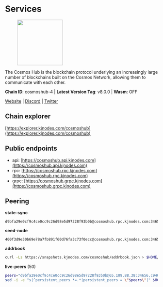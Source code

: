 # Services

<figure><img src="https://raw.githubusercontent.com/kj89/testnet_manuals/main/pingpub/logos/cosmoshub.png" width="150" alt=""><figcaption></figcaption></figure>

The Cosmos Hub is the blockchain protocol underlying an  increasingly large number of blockchains built on the  Cosmos Network, allowing them to communicate with each other.

**Chain ID**: cosmoshub-4 | **Latest Version Tag**: v8.0.0 | **Wasm**: OFF

[Website](https://hub.cosmos.network) | [Discord](https://discord.gg/cosmosnetwork) | [Twitter](https://twitter.com/cosmoshub)




## Chain explorer
[https://explorer.kjnodes.com/cosmoshub](https://explorer.kjnodes.com/cosmoshub)

## Public endpoints

* api: [https://cosmoshub.api.kjnodes.com](https://cosmoshub.api.kjnodes.com)
* rpc: [https://cosmoshub.rpc.kjnodes.com](https://cosmoshub.rpc.kjnodes.com)
* grpc: [https://cosmoshub.grpc.kjnodes.com](https://cosmoshub.grpc.kjnodes.com)

## Peering

**state-sync**

```text
d9bfa29e0cf9c4ce0cc9c26d98e5d97228f93b0b@cosmoshub.rpc.kjnodes.com:34656
```

**seed-node**

```text
400f3d9e30b69e78a7fb891f60d76fa3c73f0ecc@cosmoshub.rpc.kjnodes.com:34659
```

**addrbook**
```bash
curl -Ls https://snapshots.kjnodes.com/cosmoshub/addrbook.json > $HOME/.gaia/config/addrbook.json
```

**live-peers** (50)
```bash
peers="d9bfa29e0cf9c4ce0cc9c26d98e5d97228f93b0b@65.109.88.38:34656,c940e11c1072dad06da3b1b48ca92966bb37e93a@74.96.207.58:28721,e829d4764a5cecc44b3414777853b34407b36601@185.16.39.179:26656,c1e437f73b8889b78ea34981e7c349157ad80284@107.135.15.66:26656,7dbd25c2e2bf602d6ed14b9a2648bdcd58f3e79d@65.108.77.106:26649,fe21dd474640247888fc7c4dce82da8da08a8bfd@135.181.113.227:26656,f5f8b96406a165d486be243723bfa7291db1cf62@35.230.170.155:26656,cdcf64dfef6fa53c3bf25b0657f1094a2c71eed8@65.109.33.114:14956,1cce99042f884d669e7287e3e362bff8e385c63e@46.4.79.183:26726,e55d302b4c706e50b416a76666cf2f33ae64dc79@65.109.106.169:26656,7dd34d8d3880bc48eff3e47b941d06bd1941a962@93.115.25.106:26656,9c116194f25fd0d146019f171ef0f49904dcc586@167.86.98.230:26656,e0ab6c5cc86959853f499236b8297344802ac5f4@5.161.139.201:26656,c5bf14906ba28dcb389e055f824dabe9576ed3f4@52.87.182.81:26656,ca5011c44fd74d95e7fca487c69e301df195750c@65.108.122.246:26726,4ebf074e8b4a24438bd0bd503b62b4728dfb8eae@35.212.101.35:26656,4ddba29a7dfa740a4edeb5c620c963f67f951e1d@5.9.72.212:2000,ad1fe2b9b72005bb68f206814ab84e9e4ec4cefe@103.88.93.160:26656,6ea2ef7d3dd5d6967708a0b31eed85ba090a90a1@65.108.121.190:12010,dd53fa5cfb6a604feb80860d47506d0dd84baa12@142.132.210.234:26656,32bdba6ced12cdf2e534566e6c3d66ee2f7ef494@84.244.95.229:26656,effc008dee70b05eb33e27b3ec7d78a3032ef001@157.90.0.9:31440,b533749dfe0dc09eff1dfb2adf83108f9125ee1c@162.55.97.111:26656,34f8521343bb29a2b7dc44f0e4f1e91f930882be@95.216.98.181:26656,44594a57ce538a21f8558bcb1c9ce560ad879e3e@15.235.114.84:26656,b858ca4f3fed2c36b949cf67188b126e2542a39a@135.181.215.115:26726,a94dff85ed430f0475f41fe306c82b7eb7f6e858@51.91.153.78:31649,2e470eb2dfd65ffa34a9ae2d73646f82c6e594b7@65.108.10.36:26656,67685d93f2256caa7a2d53e3a104f9e437c3d247@95.216.114.244:26656,3da88430414ec9084c8983fe4d462cce655ff1f3@51.222.245.114:26656,341e71c074adaf5b1688941afedf807cc7bce38f@13.233.215.2:26656,84faffef21be153c2677c22ee1090d49078d2758@34.125.42.110:26656,64e4c3168b43cf6650375937f443003a0af8fe22@51.68.181.96:14956,8d9a128bacce43faf0d8eae8e72684e24ec7448c@35.211.152.31:26656,76cb6275dcd71f43aecf3b8dddae08554b7cc6f5@51.79.20.226:26656,05eb7aa1fd8251ed7a650c13da406df022b298b6@195.201.56.108:26656,460967e46cc013e5e3eb365c1a8d271b0662549f@35.208.242.182:26656,614110aa53c4d6ee6b47cc10a420e2a001691e7b@51.81.208.4:26656,3a94f1021e84bb54a640e5b1c1fe16827824e4f7@51.79.20.217:26656,23b41a56d88db35033d86fd1967b64b85032a8bf@188.214.129.148:26656,eb644d5ede024ce6083c0f1ca038eb41b257b795@3.210.252.30:26656,59f70cf86eda6370ca948abb7b2f9db263e1fc3b@51.79.20.228:26656,fcaed56b8f095a5589a97bf93d54e356561130a1@51.79.20.224:26656,9c3e9ecedf6817c902b58e7f976aca3797df03fb@51.79.20.221:26656,72829b78b38408b03793ed389b9f16596b82c306@146.59.81.92:26656,57b6404b031f6513bde381cfb8f3e96a6024e8ee@51.79.20.234:26656,b79e1d3a621bdafd3a8d9a49dff8f4737d0bedc9@34.195.124.95:26656,803abd0b6b0478ab7f7e38dbda89902ca67f8778@65.21.90.137:11956,52dc4b61121c1f30b0b51fd33fa994f63f039484@194.182.160.197:26656,4ced94cd9bb0b8c314559f878c4dff16ca3cf24b@138.201.63.42:26656"
sed -i -e "s|^persistent_peers *=.*|persistent_peers = \"$peers\"|" $HOME/.gaia/config/config.toml
```
